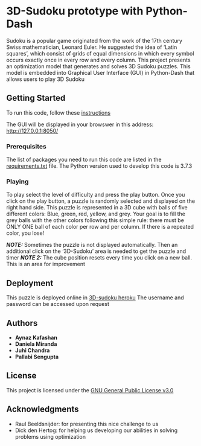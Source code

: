 # 3D-Sudoku prototype with Python-Dash

Sudoku is a popular game originated from the work of the 17th century Swiss mathematician, Leonard Euler. He suggested the idea of ‘Latin squares’, which consist of grids of equal dimensions in which every symbol occurs exactly once in every row and every column.
This project presents an optimization model that generates and solves 3D Sudoku puzzles. This model is embedded into Graphical User Interface (GUI) in Python-Dash that allows users to play 3D Sudoku

## Getting Started

To run this code, follow these [instructions](https://m.wikihow.com/Use-Windows-Command-Prompt-to-Run-a-Python-File)

The GUI will be displayed in your browswer in this address: http://127.0.0.1:8050/


### Prerequisites

The list of packages you need to run this code are listed in the [requirements.txt](requirements.txt) file.
The Python version used to develop this code is 3.7.3


### Playing

To play select the level of difficulty and press the play button. Once you click on the play button, a puzzle is randomly selected and displayed on the right hand side. 
This puzzle is represented in a 3D cube with balls of five different colors: Blue, green, red, yellow, and grey.
Your goal is to fill the grey balls with the other colors following this simple rule: there must be ONLY ONE ball of each color per row and per column. If there is a repeated color, you lose!

***NOTE:*** Sometimes the puzzle is not displayed automatically. Then an additional click on the ‘3D-Sudoku’ area is needed to get the puzzle and timer 
***NOTE 2:*** The cube position resets every time you click on a new ball. This is an area for improvement


## Deployment

This puzzle is deployed online in [3D-sudoku heroku](https://jads-3dsudoku.herokuapp.com/)
The username and password can be accessed upon request


## Authors

* **Aynaz Kafashan** 
* **Daniela Miranda**
* **Juhi Chandra** 
* **Pallabi Sengupta**  


## License

This project is licensed under the [GNU General Public License v3.0](https://choosealicense.com/licenses/gpl-3.0/) 

## Acknowledgments

* Raul Beeldsnijder: for presenting this nice challenge to us
* Dick den Hertog: for helping us developing our abilities in solving problems using optimization 

